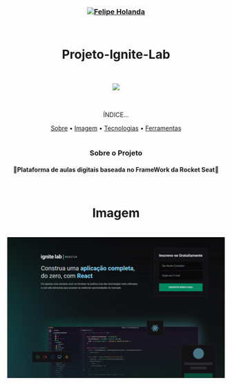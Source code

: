 <h3 align="center">
   <a href="https://www.linkedin.com/in/felipe-holanda-de-freitas-3a91281a2/">
      <img alt="Felipe Holanda" src="https://img.shields.io/badge/-Felipe Holanda-blue?style=flat&logo=Linkedin&logoColor=bluee" />
   </a>
</h3>

<br>

<h1 align="center">Projeto-Ignite-Lab</h1>

<br>

<p align="center">
<img src="http://img.shields.io/static/v1?label=STATUS&message=%20FINALIZADO&color=GREEN&style=for-the-badge"/>
</p>

<br>

<p align="center">ÍNDICE...</p>
<p align="center"><a href="#sobre-o-projeto">Sobre</a> • 
<a href="#Imagem">Imagem</a> • 
<a href="#Tecnologias-">Tecnologias</a> • 
<a href="#Ferramentas">Ferramentas</a></p>

<h1></h1>


<h3 align="center">Sobre o Projeto</h3>

<h4 align="center">🚀Plataforma de aulas digitais baseada no FrameWork da Rocket Seat🚀</h4>

<br>


<h1 align="center">Imagem</h1>
<h1 align="center">
   <img alt="Imagem Banner" title="Readme" src="./event-platform/src/img/Banner1.png"/>
</h1>
